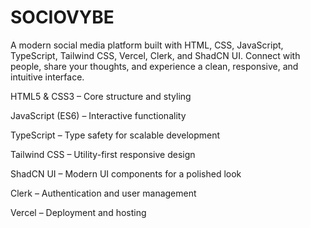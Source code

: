 # SOCIOVYBE
A modern social media platform built with HTML, CSS, JavaScript, TypeScript, Tailwind CSS, Vercel, Clerk, and ShadCN UI.
Connect with people, share your thoughts, and experience a clean, responsive, and intuitive interface.

HTML5 & CSS3 – Core structure and styling

JavaScript (ES6) – Interactive functionality

TypeScript – Type safety for scalable development

Tailwind CSS – Utility-first responsive design

ShadCN UI – Modern UI components for a polished look

Clerk – Authentication and user management

Vercel – Deployment and hosting
